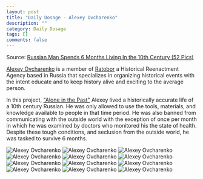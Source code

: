 ```yaml
---
layout: post
title: "Daily Dosage - Alexey Ovcharenko"
description: ""
category: Daily Dosage
tags: []
comments: false
---
```


Source: [Russian Man Spends 6 Months Living In the 10th Century (52 Pics)](http://www.themysteryworld.com/2014/01/russian-man-spends-6-months-living-in.html)

[Alexey Ovcharenko](http://odin-moy-den.livejournal.com/1456742.html) is a member of [Ratobor](http://www.ratobor.com/) a Historical Reenactment Agency based in Russia that specializes in organizing historical events with the intent educate and to keep history alive and exciting to the average person. 

In this project, ["Alone in the Past"](http://www.ratobor.com/alone.html) Alexey lived a historically accurate life of a 10th century Russian. He was only allowed to use the tools, materials, and knowledge available to people in that time period. He was also banned from communicating with the outside world with the exception of once per month in which he was examined by doctors who monitored his the state of health. Despite these tough conditions, and seclusion from the outside world, he was tasked to survive 6 months. 

![Alexey Ovcharenko](/images/roughing-it/1.jpg "Alone in the Past")
![Alexey Ovcharenko](/images/roughing-it/2.jpg "Alone in the Past")
![Alexey Ovcharenko](/images/roughing-it/3.jpg "Alone in the Past")
![Alexey Ovcharenko](/images/roughing-it/4.jpg "Alone in the Past")
![Alexey Ovcharenko](/images/roughing-it/5.jpg "Alone in the Past")
![Alexey Ovcharenko](/images/roughing-it/6.jpg "Alone in the Past")
![Alexey Ovcharenko](/images/roughing-it/7.jpg "Alone in the Past")
![Alexey Ovcharenko](/images/roughing-it/10.jpg "Alone in the Past")
![Alexey Ovcharenko](/images/roughing-it/11.jpg "Alone in the Past")
![Alexey Ovcharenko](/images/roughing-it/12.jpg "Alone in the Past")
![Alexey Ovcharenko](/images/roughing-it/28.jpg "Alone in the Past")
![Alexey Ovcharenko](/images/roughing-it/51.jpg "Alone in the Past")
